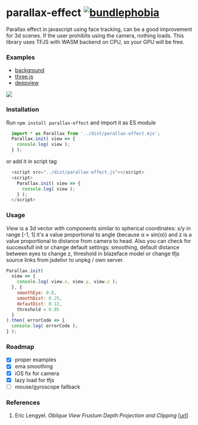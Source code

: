 # parallax-effect [![bundlephobia](https://badgen.net/bundlephobia/minzip/parallax-effect)](https://bundlephobia.com/result?p=parallax-effect)

Parallax effect in javascript using face tracking, can be a good improvement for 3d scenes. If the user prohibits using the camera,
nothing loads. This library uses TFJS with WASM backend on CPU, so your GPU will be free.

### Examples
* [background](https://munrocket.github.io/parallax-effect/examples/background.html)
* [three.js](https://munrocket.github.io/parallax-effect/examples/threejs.html)
* [deepview](https://munrocket.github.io/parallax-effect/examples/deepview.html)

![](https://habrastorage.org/webt/rj/65/g9/rj65g9_jtm2rgljgmk6yu5sjf6k.jpeg)

### Installation

Run `npm install parallax-effect` and import it as ES module
```js
  import * as Parallax from '../dist/parallax-effect.mjs';
  Parallax.init( view => {
    console.log( view );
  } );
```
or add it in script tag
```js
  <script src="../dist/parallax-effect.js"></script>
  <script>
    Parallax.init( view => {
      console.log( view );
    } );
  </script>
```

### Usage
*View* is a 3d vector with components similar to spherical coordinates: x/y in range [-1, 1] it's a value proportional to angle (because α ≈ sin(α)) and z is a value proportional to distance from camera to head. Also you can check for successfull init or change default settings: smoothing, default distance between eyes to change z, threshold in blazeface model or change tfjs source links from jsdelivr to unpkg / own server.
```js
Parallax.init(
  view => {
    console.log( view.x, view.y, view.z );
  }, {
    smoothEye: 0.8,
    smoothDist: 0.25,
    defautDist: 0.12,
    threshold = 0.85
  }
).then( errorCode => {
  console.log( errorCode );
} );
```

### Roadmap

- [x] proper examples
- [x] ema smoothing
- [x] iOS fix for camera
- [x] lazy load for tfjs
- [ ] mouse/gyroscope fallback

### References

1. Eric Lengyel. *Oblique View Frustum Depth Projection and Clipping* [[url](https://www.semanticscholar.org/paper/Oblique-View-Frustum-Depth-Projection-and-Clipping-Lengyel/d4a4128a62e3ed060776b90a7e67c095e441b32d)]
